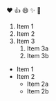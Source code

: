:heart:
:+1:
:smile:
:sparkles:
:tada:





1. Item 1
2. Item 2
3. Item 3
   1. Item 3a
   2. Item 3b
   
   
   
* Item 1
* Item 2
  * Item 2a
  * Item 2b
